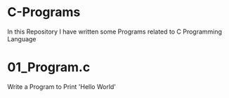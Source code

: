 # C-Programs

In this Repository I have written some Programs related to C Programming Language

# 01_Program.c

Write a Program to Print 'Hello World'
